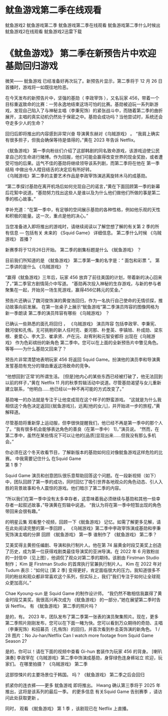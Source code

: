 # 鱿鱼游戏第二季在线观看
鱿鱼游戏2  鱿鱼游戏第二季  鱿鱼游戏第二季在线观看  鱿鱼游戏第二季什么时候出  鱿鱼游戏2在线观看 鱿鱼游戏2迅雷下载
# 《鱿鱼游戏》 第二季在新预告片中欢迎基勋回归游戏 
微笑—— 鱿鱼游戏 已经准备好再次玩了。新预告片显示，第二季将于 12 月 26 日首播时，游戏将一如既往地险恶。 

在今天发布的新预告片中，坚强的基勋（ 李政宰饰 ），又名玩家 456，带着一个目标重返致命的比赛：一劳永逸地结束这场可怕的比赛。基勋被迫玩一系列新游戏，发现自己陷入了与神秘主唱（李秉宪饰）的紧张战斗中，而随着第二季的曲折展开，主唱的真实动机仍然处于保密之中。基勋会成功吗？当他尝试时，系统还会夺走多少人的生命？ 

回归后即将推出的内容感到非常兴奋 导演黄东赫对《乌贼游戏》 。  “我肩上确实有很多担子，但我会确保等待是值得的，”黄在 2023 年告诉 Netflix。 

《鱿鱼游戏》  第一季向粉丝们介绍了这部韩剧的同名致命游戏，该游戏迫使公民拿自己的生命进行赌博。作为回报，他们可能会赢得改变世界的现金奖励，或者遭受可怕的后果。运气不佳的基勋将继续领导该系列剧，而第二季将在他在 第一季结局 中做出令人瞠目结舌的决定后有所好转。  
《乌贼游戏》第二季的主要艺术作品是李政宰饰演逃离旋转木马的成基勋。

“第二季探讨基勋在离开机场后如何兑现自己的诺言，”黄在下面回顾第一季的新幕后花絮中说道。“基勋努力找出这些人是谁以及为什么他们做他们所做的事是第二季的核心故事。” 

李补充道：“在第一季中，有足够的空间展示基勋的各种性格，例如他乐观的天性和积极的能量。这一次，重点是他的决心。” 

当您准备进入即将推出的游戏时，请继续阅读以了解您想了解的有关第 2 季的所有信息 — 包括有关 未来的 《Squid Game》 详细信息。 
第二季什么时候 《乌贼游戏》 首播？

新赛季将于12月26日开始。 
第二季的剧集标题是什么 《鱿鱼游戏》 ？

目前我们所知道的是 《鱿鱼游戏》 第二季第一集的名字是：“ 面包和彩票 ”。 
第二季讲的是什么 《乌贼游戏》 ？

“赢得《鱿鱼游戏》三年后，玩家 456 放弃了前往美国的计划，带着新的决心回来了，”第二季官方剧情简介中写道。 “基勋再次投入神秘的生存游戏，与新的参与者聚集在一起，开始另一场生死游戏，赢得456亿韩元的奖金。” 

预告片还确认了魏河俊饰演的黄俊浩回归，作为一名执行自己使命的无情侦探，推动故事向前发展。 
在第一张桌子上展示“鱿鱼游戏”第二季演员阵容的图像网格为新一季朗读
第二季的演员阵容有哪些 《乌贼游戏》 ？

已确认一些熟悉的面孔将回归 ， 《乌贼游戏》 演员阵容 包括李政宰、李秉宪、魏河俊和孔侑。无可挑剔的新人任时完、姜河那、朴奎英、李镇旭、朴成勋、梁东根、姜爱心、李大卫、崔承贤、卢在沅、赵宥利和元智安都将 出现在《乌贼游戏》 作为色彩缤纷的新角色 第二季中。您可以在上面的全新预告片中瞥见角色。 
等等——为什么基勋又回来了？

预告片非常清楚地表明玩家 456 将返回 Squid Game。扮演他的演员李和导演黄发誓基勋有充分的理由重返这场致命的竞争。 

“他想回到‘正常’的所谓生活。 [但是]他内心的某些东西已经被打破了，他无法回到以前的样子，”黄在 Netflix 11 月的秋季剪辑活动中说道。尽管基勋渴望与女儿重新建立联系，“他明白……他已经以一种不再可能的方式改变了。” 

基勋唯一的办法就是专注于让他变成现在这个样子的野蛮游戏。 “这就是为什么我相信这个角色决定返回[《鱿鱼游戏》]，远离[他的女儿]，并开始进一步的旅程，”黄解释道。 

尽管基勋将重新穿上运动服，但李很快提醒我们，他已经不再是第一季中的那个人了。“我有很多机会能够表达角色的善良（在第一季中） 1]，”演员说。 “然而，在第二季中，虽然在某些情况下可以让他的[品质]显现出来……但我没有那么多机会。” 

你必须在这个冬天收看节目，了解新版本的基勋如何应对像鱿鱼游戏这样危险的比赛。 
中我需要记住什么 在Squid Game  
第 1 季？

Squid  Game 演员和创意团队很乐意帮助回答这个问题。在一段新视频（如下）中，团队回顾了第一季的成功，同时回忆了吸引世界各地观众的角色动态、引人入胜的背景故事和令人震惊的游戏。他们暗示了第二季的内容。 

“所以我们在第一季中没有太多幸存者，这意味着我必须继续与基勋和其他一些幸存者一起叙述故事，”导演黄在剪辑中说道。 “我认为将在第一季中短暂出现的角色带回来会很有趣。” 

的明星云集 观看整个视频，回顾一下《鱿鱼游戏》 记忆。如需了解更多见解，请 在此处阅读完整的第一季回顾 。 
《乌贼游戏》第二季中李政宰饰演成基勋和李秉宪饰演主唱的分屏
回顾 《鱿鱼游戏》 第一季
谁制作了 《鱿鱼游戏》 第二季？

艾美奖得主黄担任编剧、导演和执行制片人。他在第 74 届黄金时段艾美奖上创造了历史，成为第一位获得戏剧类最佳导演奖的亚洲导演。在 2022 年 6 月致粉丝的一封信中（见上图），他调侃了观众对第二季的期待。该剧由 Firstman Studio 制作； Kim 是 Firstman Studio 的首席执行官兼执行制片人。 Kim 在 2022 年对 Tudum 表示：“如何让 [第 2 季] 变得更好，肯定面临很大的压力。我知道很多不同的粉丝和观众都非常喜欢这个系列，但实际上，我们”我们专注于如何让全球观众更加高兴。” 

Chae Kyoung-sun 是 Squid Game 的制作设计师。 “我仍然不敢相信我赢得了黄金时段艾美奖。我很高兴再次成为 《鱿鱼游戏》 的一部分，”她在展望第二季时告诉 Netflix。 
有 《鱿鱼游戏》 第二季的照片吗？

是的，有。 2023 年，团队发布了第二季第一张表的演员聚集照片。现在，更多第二季照片刚刚发布，您可以在下面一睹为快。您可以看到万众期待的奇勋、主唱（李秉宪饰）和招募员（孔侑饰）的回归，并首次看到朴圭英饰演的新角色。 
1 / 28
图片：No Ju-han/Netflix
Can I watch more footage from Squid Game Season 2? 

是的，你可以！请在下面的视频中查看 Gi-hun 套装作为玩家 456 的背身。 
[喇叭演奏]
李政宰在《乌贼游戏》第二季中饰演成基勋，身穿绿色连身裤站立
欢迎，玩家们。
在哪里拍摄？ 《乌贼游戏》 第二季

这部惊悚片的主要场景位于韩国。 
吗？ 《鱿鱼游戏》 第二季之后会回归

抓紧你的连衣裤——更多 鱿鱼游戏 即将推出。 Hwang 确认第三季将于 2025 年推出，这将是该系列的最后一季。 的更多信息 有关Squid Game 告别赛季 ，请访问此处获取更新 。 

同时， 观看 《鱿鱼游戏》 第 1 季 ，该剧现已在 Netflix 上直播。 
